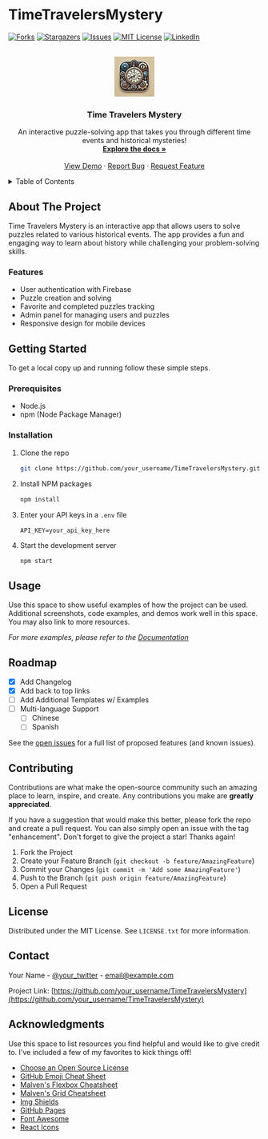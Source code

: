 # TimeTravelersMystery

<!-- PROJECT SHIELDS -->
[![Forks][forks-shield]][forks-url]
[![Stargazers][stars-shield]][stars-url]
[![Issues][issues-shield]][issues-url]
[![MIT License][license-shield]][license-url]
[![LinkedIn][linkedin-shield]][linkedin-url]

<!-- PROJECT LOGO -->
<br />
<div align="center">
  <a href="https://github.com/your_username/TimeTravelersMystery">
    <img src="assets/Logo.webp" alt="Logo" width="80" height="80">
  </a>

  <h3 align="center">Time Travelers Mystery</h3>

  <p align="center">
    An interactive puzzle-solving app that takes you through different time events and historical mysteries!
    <br />
    <a href="https://github.com/your_username/TimeTravelersMystery"><strong>Explore the docs »</strong></a>
    <br />
    <br />
    <a href="https://github.com/your_username/TimeTravelersMystery">View Demo</a>
    ·
    <a href="https://github.com/your_username/TimeTravelersMystery/issues/new?labels=bug&template=bug-report---.md">Report Bug</a>
    ·
    <a href="https://github.com/your_username/TimeTravelersMystery/issues/new?labels=enhancement&template=feature-request---.md">Request Feature</a>
  </p>
</div>

<!-- TABLE OF CONTENTS -->
<details>
  <summary>Table of Contents</summary>
  <ol>
    <li><a href="#about-the-project">About The Project</a></li>
    <li><a href="#features">Features</a></li>
    <li><a href="#getting-started">Getting Started</a></li>
    <li><a href="#usage">Usage</a></li>
    <li><a href="#roadmap">Roadmap</a></li>
    <li><a href="#contributing">Contributing</a></li>
    <li><a href="#license">License</a></li>
    <li><a href="#contact">Contact</a></li>
    <li><a href="#acknowledgments">Acknowledgments</a></li>
  </ol>
</details>

<!-- ABOUT THE PROJECT -->
## About The Project

Time Travelers Mystery is an interactive app that allows users to solve puzzles related to various historical events. The app provides a fun and engaging way to learn about history while challenging your problem-solving skills.

### Features
- User authentication with Firebase
- Puzzle creation and solving
- Favorite and completed puzzles tracking
- Admin panel for managing users and puzzles
- Responsive design for mobile devices

## Getting Started

To get a local copy up and running follow these simple steps.

### Prerequisites

- Node.js
- npm (Node Package Manager)

### Installation

1. Clone the repo
   ```sh
   git clone https://github.com/your_username/TimeTravelersMystery.git
   ```
2. Install NPM packages
   ```sh
   npm install
   ```
3. Enter your API keys in a `.env` file
   ```plaintext
   API_KEY=your_api_key_here
   ```
4. Start the development server
   ```sh
   npm start
   ```

## Usage

Use this space to show useful examples of how the project can be used. Additional screenshots, code examples, and demos work well in this space. You may also link to more resources.

_For more examples, please refer to the [Documentation](https://example.com)_

## Roadmap

- [x] Add Changelog
- [x] Add back to top links
- [ ] Add Additional Templates w/ Examples
- [ ] Multi-language Support
  - [ ] Chinese
  - [ ] Spanish

See the [open issues](https://github.com/your_username/TimeTravelersMystery/issues) for a full list of proposed features (and known issues).

## Contributing

Contributions are what make the open-source community such an amazing place to learn, inspire, and create. Any contributions you make are **greatly appreciated**.

If you have a suggestion that would make this better, please fork the repo and create a pull request. You can also simply open an issue with the tag "enhancement". Don't forget to give the project a star! Thanks again!

1. Fork the Project
2. Create your Feature Branch (`git checkout -b feature/AmazingFeature`)
3. Commit your Changes (`git commit -m 'Add some AmazingFeature'`)
4. Push to the Branch (`git push origin feature/AmazingFeature`)
5. Open a Pull Request

## License

Distributed under the MIT License. See `LICENSE.txt` for more information.

## Contact

Your Name - [@your_twitter](https://twitter.com/your_username) - email@example.com

Project Link: [https://github.com/your_username/TimeTravelersMystery](https://github.com/your_username/TimeTravelersMystery)

## Acknowledgments

Use this space to list resources you find helpful and would like to give credit to. I've included a few of my favorites to kick things off!

- [Choose an Open Source License](https://choosealicense.com)
- [GitHub Emoji Cheat Sheet](https://www.webpagefx.com/tools/emoji-cheat-sheet)
- [Malven's Flexbox Cheatsheet](https://flexbox.malven.co/)
- [Malven's Grid Cheatsheet](https://grid.malven.co/)
- [Img Shields](https://shields.io)
- [GitHub Pages](https://pages.github.com)
- [Font Awesome](https://fontawesome.com)
- [React Icons](https://react-icons.github.io/react-icons/search)

<!-- MARKDOWN LINKS & IMAGES -->
[forks-shield]: https://img.shields.io/github/forks/your_username/TimeTravelersMystery.svg?style=for-the-badge
[forks-url]: https://github.com/your_username/TimeTravelersMystery/network/members
[stars-shield]: https://img.shields.io/github/stars/your_username/TimeTravelersMystery.svg?style=for-the-badge
[stars-url]: https://github.com/your_username/TimeTravelersMystery/stargazers
[issues-shield]: https://img.shields.io/github/issues/your_username/TimeTravelersMystery.svg?style=for-the-badge
[issues-url]: https://github.com/your_username/TimeTravelersMystery/issues
[license-shield]: https://img.shields.io/github/license/your_username/TimeTravelersMystery.svg?style=for-the-badge
[license-url]: https://github.com/your_username/TimeTravelersMystery/blob/master/LICENSE.txt
[linkedin-shield]: https://img.shields.io/badge/-LinkedIn-black.svg?style=for-the-badge&logo=linkedin&colorB=555
[linkedin-url]: https://linkedin.com/in/your_username
[product-screenshot]: assets/screenshot.png
